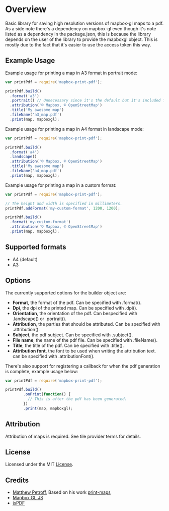 # Overview

Basic library for saving high resolution versions of mapbox-gl maps to
a pdf. As a side note there's a dependency on mapbox-gl even though it's note
listed as a dependency in the package.json, this is because the library depends
on the user of the library to provide the mapboxgl object. This is mostly
due to the fact that it's easier to use the access token this way.

## Example Usage

Example usage for printing a map in A3 format in portrait mode:

```javascript
var printPdf = require('mapbox-print-pdf');

printPdf.build()
  .format('a3')
  .portrait() // Unnecessary since it's the default but it's included for clarity.
  .attribution('© Mapbox, © OpenStreetMap')
  .title('My awesome map')
  .fileName('a3_map.pdf')
  .print(map, mapboxgl);
```

Example usage for printing a map in A4 format in landscape mode:

```javascript
var printPdf = require('mapbox-print-pdf');

printPdf.build()
  .format('a4')
  .landscape()
  .attribution('© Mapbox, © OpenStreetMap')
  .title('My awesome map')
  .fileName('a4_map.pdf')
  .print(map, mapboxgl);
```

Example usage for printing a map in a custom format:

```javascript
var printPdf = require('mapbox-print-pdf');

// The height and width is specified in millimeters.
printPdf.addFormat('my-custom-format', 1200, 1200);

printPdf.build()
  .format('my-custom-format')
  .attribution('© Mapbox, © OpenStreetMap')
  .print(map, mapboxgl);
```

## Supported formats
* A4 (default)
* A3

## Options
The currently supported options for the builder object are:
* **Format**, the format of the pdf. Can be specified with .format().
* **Dpi**, the dpi of the printed map. Can be specified with .dpi().
* **Orientation**, the orientation of the pdf. Can bespecified with .landscape() or .portrait().
* **Attribution**, the parties that should be attributed. Can be specified with .attribution().
* **Subject**, the pdf subject. Can be specified with .subject().
* **File name**, the name of the pdf file. Can be specified with .fileName().
* **Title**, the title of the pdf. Can be specified with .title().
* **Attribution font**, the font to be used when writing the attribution text. can be specified with .attributionFont().

There's also support for registering a callback for when the pdf generation is complete, example usage below:

```javascript
var printPdf = require('mapbox-print-pdf');

printPdf.build()
        .onPrint(function() {
          // This is after the pdf has been generated.
        })
        .print(map, mapboxgl);
```
## Attribution

Attribution of maps is required. See tile provider terms for details.

## License

Licensed under the MIT [License](https://github.com/Eddie-Larsson/mapbox-print-pdf/blob/master/LICENSE).

## Credits

* [Matthew Petroff](http://mpetroff.net/), Based on his work [print-maps](https://github.com/mpetroff/print-maps)
* [Mapbox GL JS](https://github.com/mapbox/mapbox-gl-js)
* [jsPDF](https://github.com/MrRio/jsPDF)
